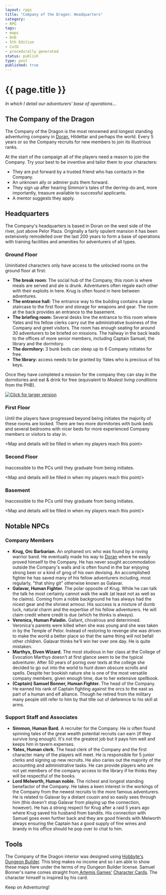 ```yaml
---
layout: rpgs
title: "Company of the Dragon: Headquarters"
category:
- RPG
tags:
- maps
- DnD
- 5th Edition
- CotD
- procedurally generated
status: publish
type: post
published: true
---
```

# {{ page.title }}
_In which I detail our adventurers' base of operations..._

## The Company of the Dragon

The Company of the Dragon is the most renowned and longest standing adventuring company in <a href="/rpgs/doran">Doran</a>, Hildettar and perhaps the world. Every 5 years or so the Company recruits for new members to join its illustrious ranks.

At the start of the campaign all of the players need a reason to join the Company. Try your best to be inventive and tailor them to your characters:

- They are put forward by a trusted friend who has contacts in the Company.
- An unknown ally or admirer puts them forward.
- They sign up after hearing Simmon's tales of the derring-do and, more importantly, treasure available to successful applicants.
- A mentor suggests they apply.

## Headquarters

The Company's headquarters is based in Doran on the west side of the river, just above Pelor Plaza. Originally a fairly opulent mansion it has been extensively remodelled over the last 200 years to form a base of operations with training facilities and amenities for adventurers of all types.

### Ground Floor

Uninitiated characters only have access to the unlocked rooms on the ground floor at first:

- **The break room**: The social hub of the Company, this room is where meals are served and ale is drunk. Adventurers often regale each other with their exploits in here. Krug is often found in here between adventures.
- **The entrance hall:** The entrance way to the building contains a large staircase to the first floor and storage for weapons and gear. The room at the back provides an entrance to the basement.
- **The briefing room:** Several desks line the entrance to this room where Yates and his fellow clerks carry out the administrative business of the Company and greet visitors. The room has enough seating for around 30 adventurers to be briefed on missions. The hallway in the back leads to the offices of more senior members, including Captain Samuel, the library and the dormitory.
- **The dormitory:** 3 bunk beds can sleep up to 6 Company initiates for free.
- **The library:** access needs to be granted by Yates who is precious of his keys.

Once they have completed a mission for the company they can stay in the dormitories and eat & drink for free (equivalent to _Modest living conditions_ from the PHB).

<a href="https://imgur.com/a/7qL1Gf8" ><img src="/assets/img/rpgs/CotD-ground.png" alt="Click for larger version"/></a>

### First Floor

Until the players have progressed beyond being initiates the majority of these rooms are locked. There are two more dormitories with bunk beds and several bedrooms with nicer beds for more experienced Company members or visitors to stay in.

\<Map and details will be filled in when my players reach this point\>

### Second Floor

Inaccessible to the PCs until they graduate from being initiates.

\<Map and details will be filled in when my players reach this point/>

### Basement

Inaccessible to the PCs until they graduate from being initiates.

\<Map and details will be filled in when my players reach this point/>

## Notable NPCs

### Company Members

- **Krug, Orc Barbarian.** An orphaned orc who was found by a roving warrior band. He eventually made his way to <a href="/rpgs/doran">Doran</a> where he easily proved himself to the Company. He has never sought accommodation outside the Company's walls and is often found in the bar enjoying strong beer or a kind of grog of his own devising. An accomplished fighter he has saved many of his fellow adventurers including, most regularly, "that shiny git" otherwise known as Galavar.
- **Galavar, Human Fighter.** The polar opposite of Krug. While he can talk the talk he most certainly cannot walk the walk (at least not as well as he claims). Coming from a noble background he has always had the nicest gear and the shiniest armour. His success is a mixture of dumb luck, natural charm and the expertise of his fellow adventurers. He will claim credit where credit is due (which he thinks is always).
- **Veronica, Human Paladin.** Gallant, chivalrous and determined. Veronica's parents were killed when she was young and she was taken in by the Temple of Pelor. Instead of restoring to revenge she was driven to make the world a better place so that the same thing will not befall other children. Galavar thinks he'll win her over one day. He is quite mistaken.
- **Marthys, Elven Wizard.** The most studious in her class at the College of Evocation Marthys doesn't at first glance seem to be the typical adventurer. After 50 years of poring over texts at the college she decided to go out into the world to hunt down obscure scrolls and spells. Despite her bookish nature she is one of the most versatile company members, given enough time, due to her extensive spellbook.
- **(Captain) Samuel Bonner, Human Fighter.** The head of the Company. He earned his rank of Captain fighting against the orcs to the east as part of a human and elf alliance. Though he retired from the military many people still refer to him by that title out of deference to his skill at arms.

### Support Staff and Associates
- **Simmon, Human Bard.** A recruiter for the Company. He is often found spinning tales of the great wealth potential recruits can earn (if they survive long enough). It's not the greatest job but it pays him well and keeps him in tavern expenses.
- **Yates, Human clerk.** The head clerk of the Company and the first character many of the players will meet. He is responsible for 5 junior clerks and signing up new recruits. He also caries out the majority of the accounting and administrative tasks. He can provide players who are not yet members of the company access to the library if he thinks they will be respectful of the books.
- **Lord Melworth, Human noble.** The richest and longest standing benefactor of the Company. He takes a keen interest in the workings of the Company from the newest recruits to the more famous adventurers. He is related to Galavar by a distant cousin and so easily sees through him (this doesn't stop Galavar from playing up the connection, however). He has a strong respect for Krug after a raid 5 years ago where Krug saved his husband from bandits. His connection with Samuel goes even further back and they are good friends with Melworth always ensuring the Captain has a good supply of fine wines and brandy in his office should he pop over to chat to him.

## Tools

The Company of the Dragon interior was designed using <a href="https://hobbyte.net/">Hobbyte's Dungeon Builder</a>. This blog makes no income and so I am able to show these maps here under the terms of my Dungeon Builder license.
Samuel Bonner's name comes straight from<a href="http://www.artemisgames.co.uk/Productpage.html"> Artemis Games'</a> <a href="https://www.rpgnow.com/product/191206/Concept-Cards--Characters?src=hottest_filtered">Character Cards</a>. The character himself is inspired by his card.

Keep on Adventuring!
